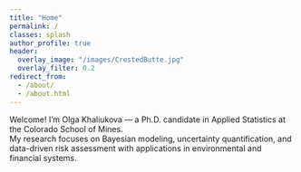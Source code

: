 ```yaml
---
title: "Home"
permalink: /
classes: splash
author_profile: true
header:
  overlay_image: "/images/CrestedButte.jpg"
  overlay_filter: 0.2
redirect_from:
  - /about/
  - /about.html
---
```


Welcome! I’m Olga Khaliukova — a Ph.D. candidate in Applied Statistics at the Colorado School of Mines.  
    My research focuses on Bayesian modeling, uncertainty quantification, and data-driven risk assessment with applications in environmental and financial systems.

